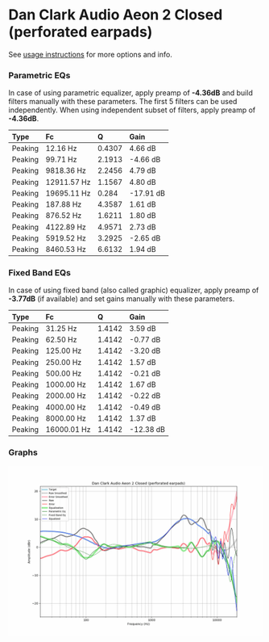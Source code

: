 # Dan Clark Audio Aeon 2 Closed (perforated earpads)
See [usage instructions](https://github.com/jaakkopasanen/AutoEq#usage) for more options and info.

### Parametric EQs
In case of using parametric equalizer, apply preamp of **-4.36dB** and build filters manually
with these parameters. The first 5 filters can be used independently.
When using independent subset of filters, apply preamp of **-4.36dB**.

| Type    | Fc          |      Q | Gain      |
|:--------|:------------|:-------|:----------|
| Peaking | 12.16 Hz    | 0.4307 | 4.66 dB   |
| Peaking | 99.71 Hz    | 2.1913 | -4.66 dB  |
| Peaking | 9818.36 Hz  | 2.2456 | 4.79 dB   |
| Peaking | 12911.57 Hz | 1.1567 | 4.80 dB   |
| Peaking | 19695.11 Hz | 0.284  | -17.91 dB |
| Peaking | 187.88 Hz   | 4.3587 | 1.61 dB   |
| Peaking | 876.52 Hz   | 1.6211 | 1.80 dB   |
| Peaking | 4122.89 Hz  | 4.9571 | 2.73 dB   |
| Peaking | 5919.52 Hz  | 3.2925 | -2.65 dB  |
| Peaking | 8460.53 Hz  | 6.6132 | 1.94 dB   |

### Fixed Band EQs
In case of using fixed band (also called graphic) equalizer, apply preamp of **-3.77dB**
(if available) and set gains manually with these parameters.

| Type    | Fc          |      Q | Gain      |
|:--------|:------------|:-------|:----------|
| Peaking | 31.25 Hz    | 1.4142 | 3.59 dB   |
| Peaking | 62.50 Hz    | 1.4142 | -0.77 dB  |
| Peaking | 125.00 Hz   | 1.4142 | -3.20 dB  |
| Peaking | 250.00 Hz   | 1.4142 | 1.57 dB   |
| Peaking | 500.00 Hz   | 1.4142 | -0.21 dB  |
| Peaking | 1000.00 Hz  | 1.4142 | 1.67 dB   |
| Peaking | 2000.00 Hz  | 1.4142 | -0.22 dB  |
| Peaking | 4000.00 Hz  | 1.4142 | -0.49 dB  |
| Peaking | 8000.00 Hz  | 1.4142 | 1.37 dB   |
| Peaking | 16000.01 Hz | 1.4142 | -12.38 dB |

### Graphs
![](./Dan%20Clark%20Audio%20Aeon%202%20Closed%20(perforated%20earpads).png)